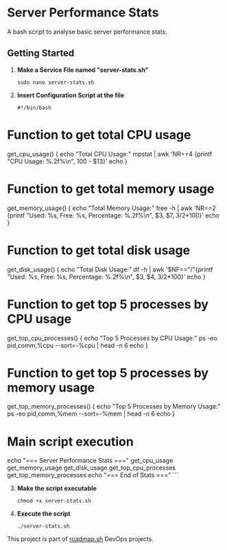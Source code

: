 # Server Performance Stats
A bash script to analyse basic server performance stats.  

## Getting Started
1. **Make a Service File named "server-stats.sh"**
    ```
    sudo nano server-stats.sh
    ```
2. **Insert Configuration Script at the file**
    ```
    #!/bin/bash

# Function to get total CPU usage
get_cpu_usage() {
    echo "Total CPU Usage:"
    mpstat | awk 'NR==4 {printf "CPU Usage: %.2f%\n", 100 - $13}'
    echo
}

# Function to get total memory usage
get_memory_usage() {
    echo "Total Memory Usage:"
    free -h | awk 'NR==2 {printf "Used: %s, Free: %s, Percentage: %.2f%\n", $3, $7, $3/$2*100}'
    echo
}

# Function to get total disk usage
get_disk_usage() {
    echo "Total Disk Usage:"
    df -h | awk '$NF=="/"{printf "Used: %s, Free: %s, Percentage: %.2f%\n", $3, $4, $3/$2*100}'
    echo
}

# Function to get top 5 processes by CPU usage
get_top_cpu_processes() {
    echo "Top 5 Processes by CPU Usage:"
    ps -eo pid,comm,%cpu --sort=-%cpu | head -n 6
    echo
}

# Function to get top 5 processes by memory usage
get_top_memory_processes() {
    echo "Top 5 Processes by Memory Usage:"
    ps -eo pid,comm,%mem --sort=-%mem | head -n 6
    echo
}

# Main script execution
echo "=== Server Performance Stats ==="
get_cpu_usage
get_memory_usage
get_disk_usage
get_top_cpu_processes
get_top_memory_processes
echo "=== End of Stats ==="
    ```

3. **Make the script executable**
    ```
    chmod +x server-stats.sh
    ```
4. **Execute the script**  
    ```
    ./server-stats.sh
    ```
This project is part of [roadmap.sh](https://roadmap.sh/projects/server-stats) DevOps projects.
